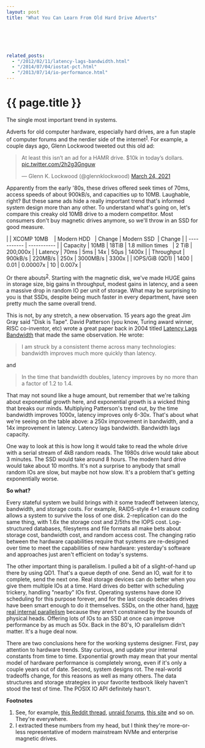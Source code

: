 ```yaml
---
layout: post
title: "What You Can Learn From Old Hard Drive Adverts"






related_posts:
  - "/2012/02/11/latency-lags-bandwidth.html"
  - "/2014/07/04/iostat-pct.html"
  - "/2013/07/14/io-performance.html"
---
```

{{ page.title }}
================

<p class="meta">The single most important trend in systems.</p>

Adverts for old computer hardware, especially hard drives, are a fun staple of computer forums and the nerdier side of the internet<sup>[1](#foot1)</sup>. For example, a couple days ago, Glenn Lockwood tweeted out this old ad:

<blockquote class="twitter-tweet" data-dnt="true"><p lang="en" dir="ltr">At least this isn’t an ad for a HAMR drive. $10k in today’s dollars. <a href="https://t.co/2h2g3Gnguw">pic.twitter.com/2h2g3Gnguw</a></p>&mdash; Glenn K. Lockwood (@glennklockwood) <a href="https://twitter.com/glennklockwood/status/1374770622748708864?ref_src=twsrc%5Etfw">March 24, 2021</a></blockquote> <script async src="https://platform.twitter.com/widgets.js" charset="utf-8"></script> 

Apparently from the early '80s, these drives offered seek times of 70ms, access speeds of about 900kB/s, and capacities up to 10MB. Laughable, right? But these same ads hide a really important trend that's informed system design more than any other. To understand what's going on, let's compare this creaky old 10MB drive to a modern competitor. Most consumers don't buy magnetic drives anymore, so we'll throw in an SSD for good measure.

| | XCOMP 10MB&nbsp;&nbsp;&nbsp; | Modern HDD&nbsp;&nbsp; | Change | Modern SSD&nbsp; | Change |
| ----------- | ----------- |
| Capacity | 10MB | 18TiB | 1.8 million times&nbsp;&nbsp; | 2 TiB | 200,000x |
| Latency  | 70ms | 5ms | 14x | 50μs | 1400x |
| Throughput | 900kB/s | 220MB/s | 250x | 3000MB/s | 3300x |
| IOPS/GiB (QD1) | 1400 | 0.01 | 0.00007x | 10 | 0.007x |

Or there abouts<sup>[2](#foot2)</sup>. Starting with the magnetic disk, we've made HUGE gains in storage size, big gains in throughput, modest gains in latency, and a seen a massive drop in random IO per unit of storage. What may be surprising to you is that SSDs, despite being much faster in every department, have seen pretty much the same overall trend. 

This is not, by any stretch, a new observation. 15 years ago the great Jim Gray said "Disk is Tape". David Patterson (you know, Turing award winner, RISC co-inventor, etc) wrote a great paper back in 2004 titled [Latency Lags Bandwidth](http://citeseerx.ist.psu.edu/viewdoc/download?doi=10.1.1.115.7415&rep=rep1&type=pdf) that made the same observation. He wrote:

> I am struck by a consistent theme across many technologies: bandwidth improves much more quickly than latency.

and 

> In the time that bandwidth doubles, latency improves by no more than a factor of 1.2 to 1.4.

That may not sound like a huge amount, but remember that we're talking about exponential growth here, and exponential growth is a wicked thing that breaks our minds. Multiplying Patterson's trend out, by the time bandwidth improves 1000x, latency improves only 6-30x. That's about what we're seeing on the table above: a 250x improvement in bandwidth, and a 14x improvement in latency. Latency lags bandwidth. Bandwidth lags capacity.

One way to look at this is how long it would take to read the whole drive with a serial stream of 4kB random reads. The 1980s drive would take about 3 minutes. The SSD would take around 8 hours. The modern hard drive would take about 10 months. It's not a surprise to anybody that small random IOs are slow, but maybe not how slow. It's a problem that's getting exponentially worse.

**So what?**

Every stateful system we build brings with it some tradeoff between latency, bandwidth, and storage costs. For example, RAID5-style 4+1 erasure coding allows a system to survive the loss of one disk. 2-replication can do the same thing, with 1.6x the storage cost and 2/5ths the IOPS cost. Log-structured databases, filesytems and file formats all make bets about storage cost, bandwidth cost, and random access cost. The changing ratio between the hardware capabilities require that systems are re-designed over time to meet the capabilities of new hardware: yesterday's software and approaches just aren't efficient on today's systems.

The other important thing is parallelism. I pulled a bit of a slight-of-hand up there by using QD1. That's a queue depth of one. Send an IO, wait for it to complete, send the next one. Real storage devices can do better when you give them multiple IOs at a time. Hard drives do better with scheduling trickery, handling "nearby" IOs first. Operating systems have done IO scheduling for this purpose forever, and for the last couple decades drives have been smart enough to do it themselves. SSDs, on the other hand, [have real internal parallelism](https://brooker.co.za/blog/2014/07/04/iostat-pct.html) because they aren't constrained by the bounds of physical heads. Offering lots of IOs to an SSD at once can improve performance by as much as 50x. Back in the 80's, IO parallelism didn't matter. It's a huge deal now.

There are two conclusions here for the working systems designer. First, pay attention to hardware trends. Stay curious, and update your internal constants from time to time. Exponential growth may mean that your mental model of hardware performance is completely wrong, even if it's only a couple years out of date. Second, system designs rot. The real-world tradeoffs change, for this reasons as well as many others. The data structures and storage strategies in your favorite textbook likely haven't stood the test of time. The POSIX IO API definitely hasn't.

**Footnotes**

 1. <a name="foot1"></a> See, for example, [this Reddit thread](https://www.reddit.com/r/interestingasfuck/comments/ay225x/this_xcomp_hard_disk_advertisement_from_1981_how/), [unraid forums](https://forums.unraid.net/topic/7377-10-mb-xcomp-hard-drive-339800/), [this site](http://mag.metamythic.com/old-hard-disk-drive-adverts/) and so on. They're everywhere.
 2. <a name="foot2"></a> I extracted these numbers from my head, but I think they're more-or-less representative of modern mainstream NVMe and enterprise magnetic drives.